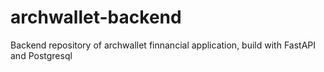 # archwallet-backend
Backend repository of archwallet finnancial application, build with FastAPI and Postgresql
